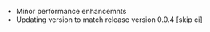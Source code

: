 <!-- Commit d40fa7f8d1d9acfb0dee12ab2bc16ee0ca24fab3 -->
  * Minor performance enhancemnts
  * Updating  version to match release version 0.0.4 [skip ci]